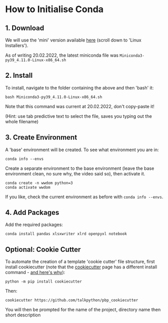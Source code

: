 # How to Initialise Conda

## 1. Download

We will use the 'mini' version available [here](https://docs.conda.io/en/latest/miniconda.html) (scroll down to 'Linux Installers').

As of writing 20.02.2022, the latest miniconda file was `Miniconda3-py39_4.11.0-Linux-x86_64.sh`

## 2. Install

To install, navigate to the folder containing the above and then 'bash' it:

```
bash Miniconda3-py39_4.11.0-Linux-x86_64.sh
```

Note that this command was current at 20.02.2022, don't copy-paste it!

(Hint: use tab predictive text to select the file, saves you typing out the whole filename)

## 3. Create Environment

A 'base' environment will be created. To see what environment you are in:

```
conda info --envs
```

Create a separate environment to the base environment (leave the base environment clean, no sure why, the video said so), then activate it.

```
conda create -n wwdom python=3
conda activate wwdom
```

If you like, check the current environment as before with `conda info --envs`.

## 4. Add Packages

Add the required packages:

```
conda install pandas xlsxwriter xlrd openpyxl notebook
```

## Optional: Cookie Cutter
To automate the creation of a template 'cookie cutter' file structure, first install cookiecutter (note that the [cookiecutter](https://github.com/talkpython/pbp_cookiecutter) page has a different install command - [and here's why](https://snarky.ca/why-you-should-use-python-m-pip/)):

```
python -m pip install cookiecutter
```

Then:

```
cookiecutter https://github.com/talkpython/pbp_cookiecutter
```

You will then be prompted for the name of the project, directory name then short description
